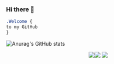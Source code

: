 ### Hi there 👋

```css
.Welcome { 
to my GitHub
}
```

![Anurag's GitHub stats](https://github-readme-stats.vercel.app/api?username=afi-dev&show_icons=true&theme=radical)

<p align="center"><img src="https://i.imgur.com/QBkS6bd.png"><img src="https://i.imgur.com/pirVf4i.png"> <img src="https://i.imgur.com/jjOMCGF.png"></p>
